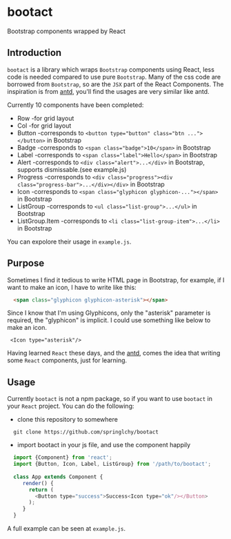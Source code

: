 # bootact
Bootstrap components wrapped by React

## Introduction
 `bootact` is a library which wraps `Bootstrap` components using React, less code is needed compared to use pure `Bootstrap`.
 Many of the css code are borrowed from `Bootstrap`, so are the `JSX` part of the React Components.
 The inspiration is from [antd](http://ant.design), you'll find the usages are very similar like antd.
 
 Currently 10 components have been completed:
 * Row -for grid layout
 * Col -for grid layout
 * Button -corresponds to `<button type="button" class="btn ..."></button>` in Bootstrap
 * Badge  -corresponds to `<span class="badge">10</span>` in Bootstrap
 * Label  -corresponds to `<span class="label">Hello</span>` in Bootstrap
 * Alert  -corresponds to `<div class="alert">...</div>` in Bootstrap, supports dismissable.(see example.js)
 * Progress -corresponds to `<div class="progress"><div class="progress-bar">...</div></div>` in Bootstrap
 * Icon -corresponds to `<span class="glyphicon glyphicon-..."></span>` in Bootstrap
 * ListGroup -corresponds to `<ul class="list-group">...</ul>` in Bootstrap
 * ListGroup.Item -corresponds to `<li class="list-group-item">...</li>` in Bootstrap
 
 You can expolore their usage in `example.js`.
 
## Purpose
Sometimes I find it tedious to write HTML page in Bootstrap, for example,
if I want to make an icon, I have to write like this:

``` html
  <span class="glyphicon glyphicon-asterisk"></span>
```

Since I know that I'm using Glyphicons, only the "asterisk" parameter is required, the "glyphicon" is implicit.
I could use something like below to make an icon.

```
 <Icon type="asterisk"/>
```

Having learned `React` these days, and the [antd](http://ant.design), comes the idea that writing some `React` components, just for learning.

## Usage
Currently `bootact` is not a npm package, so if you want to use `bootact` in your `React` project. You can do the following:

 * clone this repository to somewhere
 
  ``` shell
    git clone https://github.com/springlchy/bootact
  ```
 * import bootact in your js file, and use the component happily
 ``` javascript
   import {Component} from 'react';
   import {Button, Icon, Label, ListGroup} from '/path/to/bootact';
   
   class App extends Component {
      render() {
        return (
          <Button type="success">Success<Icon type="ok"/></Button>
        );
      }
   }
 ```
 
 A full example can be seen at `example.js`.
 
 
